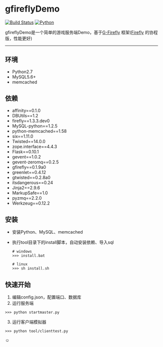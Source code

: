 # gfireflyDemo

[![Build Status](https://img.shields.io/travis/rust-lang/rust/master.svg)]()
[![Python](https://img.shields.io/badge/Python-2.7-blue.svg)](https://www.python.org/)

gfireflyDemo是一个简单的游戏服务端Demo，基于[G-Firefly](https://github.com/9miao/G-Firefly) 框架([Firefly](https://github.com/9miao/Firefly) 的协程版，性能更好)  

--------

## 环境
* Python2.7
* MySQL5.6+
* memcached


## 依赖
* affinity==0.1.0
* DBUtils==1.2
* firefly==1.3.3.dev0
* MySQL-python==1.2.5
* python-memcached==1.58
* six==1.11.0
* Twisted==14.0.0
* zope.interface==4.4.3
* Flask==0.10.1
* gevent==1.0.2
* gevent-zeromq==0.2.5
* gfirefly==0.1.9a0
* greenlet==0.4.12
* gtwisted==0.2.8a0
* itsdangerous==0.24
* Jinja2==2.9.6
* MarkupSafe==1.0
* pyzmq==2.2.0
* Werkzeug==0.12.2


## 安装
* 安装Python、MySQL、memcached
* 执行tool目录下的install脚本，自动安装依赖、导入sql  

  ``` 
  # windows
  >>> install.bat

  # linux
  >>> sh install.sh
  ```

  
## 快速开始
1. 编辑config.json，配置端口、数据库
2. 运行服务端
  ```
  >>> python startmaster.py
  ```
3. 运行客户端模拟器
  ```
  >>> python tool/clienttest.py
  ```


 :relaxed: